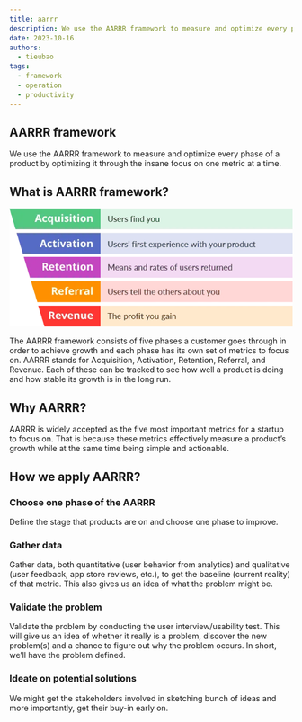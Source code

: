 ```yaml
---
title: aarrr
description: We use the AARRR framework to measure and optimize every phase of a product by optimizing it through the insane focus on one metric at a time.
date: 2023-10-16
authors:
  - tieubao
tags:
  - framework
  - operation
  - productivity
---
```


## AARRR framework

We use the AARRR framework to measure and optimize every phase of a product by optimizing it through the insane focus on one metric at a time.

## What is AARRR framework?

![](assets/aarrr_4627424c84844c9c19fc46da18c48077_md5.webp)

The AARRR framework consists of five phases a customer goes through in order to achieve growth and each phase has its own set of metrics to focus on. AARRR stands for Acquisition, Activation, Retention, Referral, and Revenue. Each of these can be tracked to see how well a product is doing and how stable its growth is in the long run.

## Why AARRR?

AARRR is widely accepted as the five most important metrics for a startup to focus on. That is because these metrics effectively measure a product’s growth while at the same time being simple and actionable.

## How we apply AARRR?

### Choose one phase of the AARRR

Define the stage that products are on and choose one phase to improve.

### Gather data

Gather data, both quantitative (user behavior from analytics) and qualitative (user feedback, app store reviews, etc.), to get the baseline (current reality) of that metric. This also gives us an idea of what the problem might be.

### Validate the problem

Validate the problem by conducting the user interview/usability test. This will give us an idea of whether it really is a problem, discover the new problem(s) and a chance to figure out why the problem occurs. In short, we’ll have the problem defined.

### Ideate on potential solutions

We might get the stakeholders involved in sketching bunch of ideas and more importantly, get their buy-in early on.
